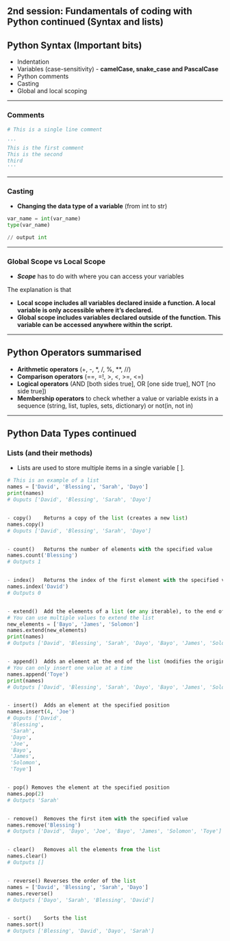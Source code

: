 ## 2nd session: Fundamentals of coding with Python continued (Syntax and lists)

## Python Syntax (Important bits)

- Indentation
- Variables (case-sensitivity) - **camelCase, snake_case and PascalCase**
- Python comments
- Casting
- Global and local scoping

-----------------------------------------------------------------------------------------------------------


### Comments

```python
# This is a single line comment 

'''
This is the first comment
This is the second
third 
'''
```

-----------------------------------------------------------------------------------------------------------


### Casting

- **Changing the data type of a variable** (from int to str)

```python
var_name = int(var_name)
type(var_name)

// output int
```

-----------------------------------------------------------------------------------------------------------


### Global Scope vs Local Scope

- ***Scope*** has to do with where you can access your variables

The explanation is that 

- **Local scope includes all variables declared inside a function. A local variable is only accessible where it’s declared.**
- **Global scope includes variables declared outside of the function. This variable can be accessed anywhere within the script.**

-----------------------------------------------------------------------------------------------------------


## Python Operators summarised

- **Arithmetic operators** (+, -, *, /, %, **, //)
- **Comparison operators** (==, =!, >, <, >=, <=)
- **Logical operators** (AND [both sides true], OR [one side true], NOT [no side true])
- **Membership operators** to check whether a value or variable exists in a sequence (string, list, tuples, sets, dictionary) or not(in, not in)


-----------------------------------------------------------------------------------------------------------

## Python Data Types continued

### Lists (and their methods)

- Lists are used to store multiple items in a single variable [ ].

```python
# This is an example of a list
names = ['David', 'Blessing', 'Sarah', 'Dayo']
print(names)
# Ouputs ['David', 'Blessing', 'Sarah', 'Dayo']


- copy()	Returns a copy of the list (creates a new list)
names.copy()
# Ouputs ['David', 'Blessing', 'Sarah', 'Dayo']


- count()	Returns the number of elements with the specified value
names.count('Blessing')
# Outputs 1


- index()	Returns the index of the first element with the specified value
names.index('David')
# Outputs 0


- extend()	Add the elements of a list (or any iterable), to the end of the current list
# You can use multiple values to extend the list
new_elements = ['Bayo', 'James', 'Solomon']
names.extend(new_elements)
print(names)
# Outputs ['David', 'Blessing', 'Sarah', 'Dayo', 'Bayo', 'James', 'Solomon']


- append()	Adds an element at the end of the list (modifies the original list)
# You can only insert one value at a time
names.append('Toye')
print(names)
# Outputs ['David', 'Blessing', 'Sarah', 'Dayo', 'Bayo', 'James', 'Solomon', 'Toye']


- insert()	Adds an element at the specified position
names.insert(4, 'Joe')
# Ouputs ['David',
 'Blessing',
 'Sarah',
 'Dayo',
 'Joe',
 'Bayo',
 'James',
 'Solomon',
 'Toye']


- pop()	Removes the element at the specified position
names.pop(2)
# Outputs 'Sarah'


- remove()	Removes the first item with the specified value
names.remove('Blessing')
# Outputs ['David', 'Dayo', 'Joe', 'Bayo', 'James', 'Solomon', 'Toye']


- clear()	Removes all the elements from the list
names.clear()
# Outputs []


- reverse()	Reverses the order of the list
names = ['David', 'Blessing', 'Sarah', 'Dayo']
names.reverse()
# Outputs ['Dayo', 'Sarah', 'Blessing', 'David']


- sort()	Sorts the list
names.sort()
# Outputs ['Blessing', 'David', 'Dayo', 'Sarah']
```